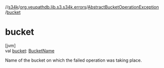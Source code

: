 //[s34k](../../../index.md)/[org.veupathdb.lib.s3.s34k.errors](../index.md)/[AbstractBucketOperationException](index.md)/[bucket](bucket.md)

# bucket

[jvm]\
val [bucket](bucket.md): [BucketName](../../org.veupathdb.lib.s3.s34k.fields/-bucket-name/index.md)

Name of the bucket on which the failed operation was taking place.
